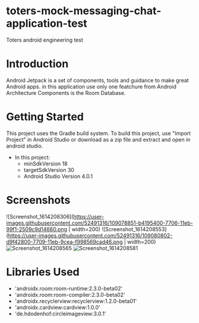 # toters-mock-messaging-chat-application-test
Toters android engineering test
# Introduction
Android Jetpack is a set of components, tools and guidance to make great Android apps. in this application use only one featchure from Android Architecture Components is the Room Database.
# Getting Started
This project uses the Gradle build system. To build this project, use "Import Project" in Android Studio or download as a zip file and extract and open in android studio.
* In this project:
    * minSdkVersion 18
    * targetSdkVersion 30
    * Android Studio Version 4.0.1
# Screenshots
![Screenshot_1614208306](https://user-images.githubusercontent.com/52491316/109078851-b4195400-7706-11eb-99f1-2509c9d14660.png | width=200) ![Screenshot_1614208553](https://user-images.githubusercontent.com/52491316/109080802-d9f42800-7709-11eb-9cea-f998569cad46.png | width=200)
![Screenshot_1614208565](https://user-images.githubusercontent.com/52491316/109080860-f3956f80-7709-11eb-8c7a-dd0116705c1b.png)
![Screenshot_1614208581](https://user-images.githubusercontent.com/52491316/109080889-00b25e80-770a-11eb-9886-f68984c1a904.png)
# Libraries Used
   * 'androidx.room:room-runtime:2.3.0-beta02'
   * 'androidx.room:room-compiler:2.3.0-beta02'
   * 'androidx.recyclerview:recyclerview:1.2.0-beta01'
   * 'androidx.cardview:cardview:1.0.0'
   * 'de.hdodenhof:circleimageview:3.0.1'
